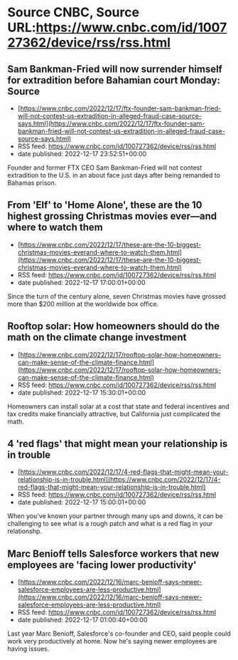 # Source CNBC, Source URL:https://www.cnbc.com/id/100727362/device/rss/rss.html

## Sam Bankman-Fried will now surrender himself for extradition before Bahamian court Monday: Source
 - [https://www.cnbc.com/2022/12/17/ftx-founder-sam-bankman-fried-will-not-contest-us-extradition-in-alleged-fraud-case-source-says.html](https://www.cnbc.com/2022/12/17/ftx-founder-sam-bankman-fried-will-not-contest-us-extradition-in-alleged-fraud-case-source-says.html)
 - RSS feed: https://www.cnbc.com/id/100727362/device/rss/rss.html
 - date published: 2022-12-17 23:52:51+00:00

Founder and former FTX CEO Sam Bankman-Fried will not contest extradition to the U.S. in an about face just days after being remanded to Bahamas prison.

## From 'Elf' to 'Home Alone', these are the 10 highest grossing Christmas movies ever—and where to watch them
 - [https://www.cnbc.com/2022/12/17/these-are-the-10-biggest-christmas-movies-everand-where-to-watch-them.html](https://www.cnbc.com/2022/12/17/these-are-the-10-biggest-christmas-movies-everand-where-to-watch-them.html)
 - RSS feed: https://www.cnbc.com/id/100727362/device/rss/rss.html
 - date published: 2022-12-17 17:00:01+00:00

Since the turn of the century alone, seven Christmas movies have grossed more than $200 million at the worldwide box office.

## Rooftop solar: How homeowners should do the math on the climate change investment
 - [https://www.cnbc.com/2022/12/17/rooftop-solar-how-homeowners-can-make-sense-of-the-climate-finance.html](https://www.cnbc.com/2022/12/17/rooftop-solar-how-homeowners-can-make-sense-of-the-climate-finance.html)
 - RSS feed: https://www.cnbc.com/id/100727362/device/rss/rss.html
 - date published: 2022-12-17 15:30:01+00:00

Homeowners can install solar at a cost that state and federal incentives and tax credits make financially attractive, but California just complicated the math.

## 4 'red flags' that might mean your relationship is in trouble
 - [https://www.cnbc.com/2022/12/17/4-red-flags-that-might-mean-your-relationship-is-in-trouble.html](https://www.cnbc.com/2022/12/17/4-red-flags-that-might-mean-your-relationship-is-in-trouble.html)
 - RSS feed: https://www.cnbc.com/id/100727362/device/rss/rss.html
 - date published: 2022-12-17 15:00:01+00:00

When you've known your partner through many ups and downs, it can be challenging to see what is a rough patch and what is a red flag in your relationshp.

## Marc Benioff tells Salesforce workers that new employees are 'facing lower productivity'
 - [https://www.cnbc.com/2022/12/16/marc-benioff-says-newer-salesforce-employees-are-less-productive.html](https://www.cnbc.com/2022/12/16/marc-benioff-says-newer-salesforce-employees-are-less-productive.html)
 - RSS feed: https://www.cnbc.com/id/100727362/device/rss/rss.html
 - date published: 2022-12-17 01:00:40+00:00

Last year Marc Benioff, Salesforce's co-founder and CEO, said people could work very productively at home. Now he's saying newer employees are having issues.
